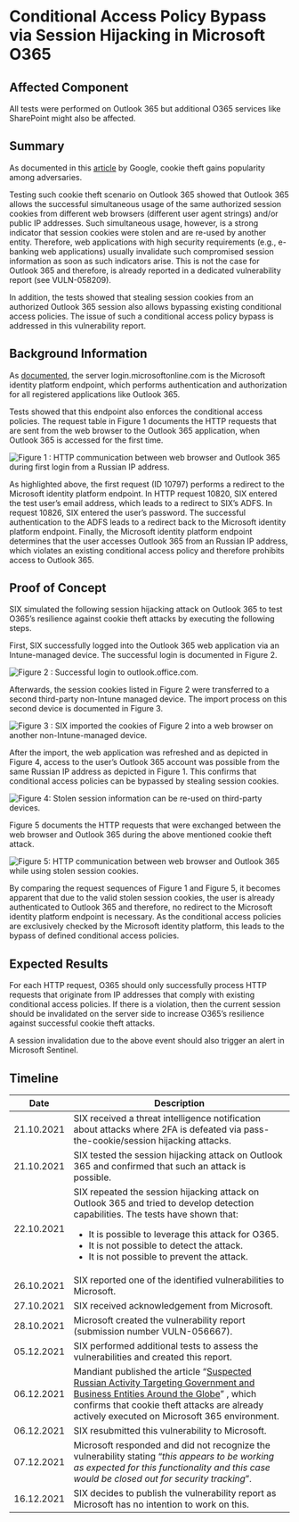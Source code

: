 # Conditional Access Policy Bypass via Session Hijacking in Microsoft O365

## Affected Component

All tests were performed on Outlook 365 but additional O365 services like SharePoint might also be affected.

## Summary

As documented in this [article](https://blog.google/threat-analysis-group/phishing-campaign-targets-youtube-creators-cookie-theft-malware/) by Google, cookie theft gains popularity among adversaries.

Testing such cookie theft scenario on Outlook 365 showed that Outlook 365 allows the successful simultaneous usage of the same authorized session cookies from different web browsers (different user agent strings) and/or public IP addresses. Such simultaneous usage, however, is a strong indicator that session cookies were stolen and are re-used by another entity. Therefore, web applications with high security requirements (e.g., e-banking web applications) usually invalidate such compromised session information as soon as such indicators arise. This is not the case for Outlook 365 and therefore, is already reported in a dedicated vulnerability report (see VULN-058209).

In addition, the tests showed that stealing session cookies from an authorized Outlook 365 session also allows bypassing existing conditional access policies. The issue of such a conditional access policy bypass is addressed in this vulnerability report.

## Background Information

As [documented](https://docs.microsoft.com/en-us/azure/active-directory/develop/active-directory-v2-protocols), the server login.microsoftonline.com is the Microsoft identity platform endpoint, which performs authentication and authorization for all registered applications like Outlook 365.

Tests showed that this endpoint also enforces the conditional access policies. The request table in Figure 1 documents the HTTP requests that are sent from the web browser to the Outlook 365 application, when Outlook 365 is accessed for the first time.

![Figure 1 : HTTP communication between web browser and Outlook 365 during first login from a Russian IP address. ](https://github.com/sixgroup-security/Advisories/blob/main/20211209_Conditional-Access-Bypass-via-Session-Hijacking-in-Microsoft-O365/figure_1.png)

As highlighted above, the first request (ID 10797) performs a redirect to the Microsoft identity platform endpoint. In HTTP request 10820, SIX entered the test user’s email address, which leads to a redirect to SIX’s ADFS. In request 10826, SIX entered the user’s password. The successful authentication to the ADFS leads to a redirect back to the Microsoft identity platform endpoint. Finally, the Microsoft identity platform endpoint determines that the user accesses Outlook 365 from an Russian IP address, which violates an existing conditional access policy and therefore prohibits access to Outlook 365.

## Proof of Concept

SIX simulated the following session hijacking attack on Outlook 365 to test O365’s resilience against cookie theft attacks by executing the following steps.

First, SIX successfully logged into the Outlook 365 web application via an Intune-managed device. The successful login is documented in Figure 2.

![Figure 2 : Successful login to outlook.office.com.](https://github.com/sixgroup-security/Advisories/blob/main/20211209_Conditional-Access-Bypass-via-Session-Hijacking-in-Microsoft-O365/figure_2.png)

Afterwards, the session cookies listed in Figure 2 were transferred to a second third-party non-Intune managed device. The import process on this second device is documented in Figure 3.

![Figure 3 : SIX imported the cookies of Figure 2 into a web browser on another non-Intune-managed device.](https://github.com/sixgroup-security/Advisories/blob/main/20211209_Conditional-Access-Bypass-via-Session-Hijacking-in-Microsoft-O365/figure_3.png)

After the import, the web application was refreshed and as depicted in Figure 4, access to the user’s Outlook 365 account was possible from the same Russian IP address as depicted in Figure 1. This confirms that conditional access policies can be bypassed by stealing session cookies.

![Figure 4: Stolen session information can be re-used on third-party devices.](https://github.com/sixgroup-security/Advisories/blob/main/20211209_Conditional-Access-Bypass-via-Session-Hijacking-in-Microsoft-O365/figure_4.png)

Figure 5 documents the HTTP requests that were exchanged between the web browser and Outlook 365 during the above mentioned cookie theft attack.

![Figure 5: HTTP communication between web browser and Outlook 365 while using stolen session cookies.](https://github.com/sixgroup-security/Advisories/blob/main/20211209_Conditional-Access-Bypass-via-Session-Hijacking-in-Microsoft-O365/figure_5.png)

By comparing the request sequences of Figure 1 and Figure 5, it becomes apparent that due to the valid stolen session cookies, the user is already authenticated to Outlook 365 and therefore, no redirect to the Microsoft identity platform endpoint is necessary. As the conditional access policies are exclusively checked by the Microsoft identity platform, this leads to the bypass of defined conditional access policies.

## Expected Results

For each HTTP request, O365 should only successfully process HTTP requests that originate from IP addresses that comply with existing conditional access policies. If there is a violation, then the current session should be invalidated on the server side to increase O365’s resilience against successful cookie theft attacks.

A session invalidation due to the above event should also trigger an alert in Microsoft Sentinel.

## Timeline

| Date       | Description                                                                                                                        |
|------------|------------------------------------------------------------------------------------------------------------------------------------|
| 21.10.2021 | SIX received a threat intelligence notification about attacks where 2FA is defeated via pass-the-cookie/session hijacking attacks. |
| 21.10.2021 | SIX tested the session hijacking attack on Outlook 365  and confirmed that such an attack is possible. |
| 22.10.2021 | SIX repeated the session hijacking attack on Outlook 365 and tried to develop detection capabilities. The tests have shown that: <ul><li>It is possible to leverage this attack for O365.</li><li>It is not possible to detect the attack.</li><li>It is not possible to prevent the attack.</li></ul> |
| 26.10.2021 | SIX reported one of the identified vulnerabilities to Microsoft. |
| 27.10.2021 | SIX received acknowledgement from Microsoft. |
| 28.10.2021 | Microsoft created the vulnerability report (submission number VULN-056667). |
| 05.12.2021 | SIX performed additional tests to assess the vulnerabilities and created this report. |
| 06.12.2021 | Mandiant published the article “[Suspected Russian Activity Targeting Government and Business Entities Around the Globe](https://www.mandiant.com/resources/russian-targeting-gov-business)” , which confirms that cookie theft attacks are already actively executed on Microsoft 365 environment. |
| 06.12.2021 | SIX resubmitted this vulnerability to Microsoft. |
| 07.12.2021 | Microsoft responded and did not recognize the vulnerability stating “*this appears to be working as expected for this functionality and this case would be closed out for security tracking*”. |
| 16.12.2021 | SIX decides to publish the vulnerability report as Microsoft has no intention to work on this. |
